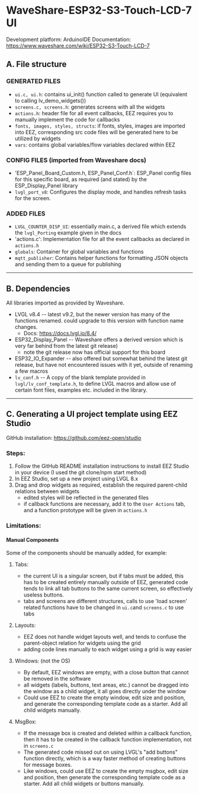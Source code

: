 # WaveShare-ESP32-S3-Touch-LCD-7 UI

Development platform: ArduinoIDE
Documentation: https://www.waveshare.com/wiki/ESP32-S3-Touch-LCD-7 


## A. File structure
### GENERATED FILES
- `ui.c, ui.h`: contains ui_init() function called to generate UI (equivalent to calling lv_demo_widgets())
- `screens.c, screens.h`: generates screens with all the widgets 
- `actions.h`: header file for all event callbacks, EEZ requires you to manually implement the code for callbacks
- `fonts, images, styles, structs`: if fonts, styles, images are imported into EEZ, corresponding src code files will be generated here to be utilized by widgets
- `vars`: contains global variables/flow variables declared within EEZ 

### CONFIG FILES (imported from Waveshare docs)
- 'ESP_Panel_Board_Custom.h, ESP_Panel_Conf.h`: ESP_Panel config files for this specific board, as required (and stated) by the ESP_Display_Panel library
- `lvgl_port_v8`: Configures the display mode, and handles refresh tasks for the screen.

### ADDED FILES
- `LVGL_COUNTER_DISP_UI`: essentially main.c, a derived file which extends the `lvgl_Porting` example given in the docs
- 'actions.c': Implementation file for all the event callbacks as declared in `actions.h`
- `globals`: Container for global variables and functions
- `mqtt_publisher`: Contains helper functions for formatting JSON objects and sending them to a queue for publishing
 
---- 
## B. Dependencies
All libraries imported as provided by Waveshare. 

- LVGL v8.4 -- latest v9.2, but the newer version has many of the functions renamed. could upgrade to this version with function name changes.
	- Docs: https://docs.lvgl.io/8.4/
- ESP32_Display_Panel -- Waveshare offers a derived version which is very far behind from the latest git release)
	- note the git release now has official support for this board
- ESP32_IO_Expander -- also offered but somewhat behind the latest git release, but have not encountered issues with it yet, outside of renaming a few macros
- `lv_conf.h` -- A copy of the blank template provided in `lvgl/lv_conf_template.h`, to define LVGL macros and allow use of certain font files, examples etc. included in the library. 

---- 
## C. Generating a UI project template using EEZ Studio

GitHub installation: https://github.com/eez-open/studio

### Steps: 
1. Follow the GitHub README installation instructions to install EEZ Studio in your device (I used the git clone/npm start method)
2. In EEZ Studio, set up a new project using LVGL 8.x
3. Drag and drop widgets as required, establish the required parent-child relations between widgets
	- edited styles will be reflected in the generated files
	- if callback functions are necessary, add it to the `User Actions` tab, and a function prototype will be given in `actions.h`


### Limitations:

#### Manual Components
Some of the components should be manually added, for example: 

1. Tabs: 
	- the current UI is a singular screen, but if tabs must be added, this has to be created entirely manually outside of EEZ, generated code tends to link all tab buttons to the same current screen, so effectively useless buttons.
	- tabs and screens are different structures, calls to use 'load screen' related functions have to be changed in `ui.c`and `screens.c` to use tabs

2. Layouts:
	- EEZ does not handle widget layouts well, and tends to confuse the parent-object relation for widgets using the grid
	- adding code lines manually to each widget using a grid is way easier

3. Windows: (not the OS) 
	- By default, EEZ windows are empty, with a close button that cannot be removed in the software
	- all widgets (labels, buttons, text areas, etc.) cannot be dragged into the window as a child widget, it all goes directly under the window
	- Could use EEZ to create the empty window, edit size and position, and generate the corresponding template code as a starter. Add all child widgets manually.

4. MsgBox: 
	- If the message box is created and deleted within a callback function, then it has to be created in the callback function implementation, not in `screens.c`
	- The generated code missed out on using LVGL's "add buttons" function directly, which is a way faster method of creating buttons for message boxes. 
	- Like windows, could use EEZ to create the empty msgbox, edit size and position, then generate the corresponding template code as a starter. Add all child widgets or buttons manually.


